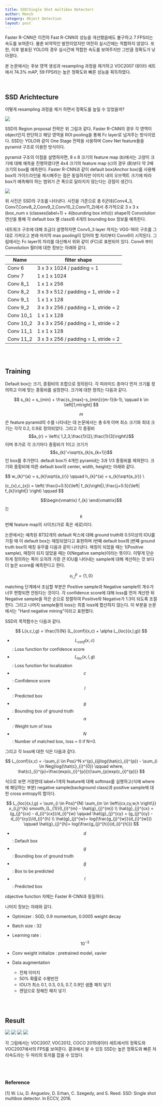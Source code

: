 ```yaml
---
title: SSD(Single Shot multibox Detector)
author: Monch
category: Object Detection
layout: post
---
```


 Faster R-CNN은 이전의 Fast R-CNN의 성능을 개선했음에도 불구하고 7 FPS라는 속도를 보여준다. 물론 비약적인 발전이었지만 여전히 실시간에는 적합하지 않았다. 또한, 이후 발표된 YOLO의 경우 실시간에 적합한 속도를 보여주지만 그만큼 정확도가 낮아졌다.

본 논문에서는 후보 영역 생성과 resampling 과정을 제거하고 VOC2007 데이터 세트에서 74.3% mAP, 59 FPS라는 높은 정확도와 빠른 성능을 획득하였다.

<br>

<h2>SSD Arichtecture</h2>

어떻게 resampling 과정을 제거 하면서 정확도를 높일 수 있었을까?



<img src="{{'assets/picture/ssd_box.jpg' | relative_url}}">



SSD의 Region proposal 전략은 위 그림과 같다. Faster R-CNN의 경우 각 영역이 object인지 판단하고 해당 영역을 ROI pooling을 통해 Fc layer로 넘겨주는 방식이었다. SSD는 YOLO와 같이 One Stage 전략을 사용하며 Conv Net feature들을 pyramid 구조로 이용한 방식이다. 

pyramid 구조의 이점을 설명하자면, 8 x 8 크기의 feature map (b)에서는 고양이 크기에 대해 예측을 진행하였다면 4x4 크기의 feature map (c)의 경우 (B)보다 약 2배 크기의 box를 예측한다. Faster R-CNN과 같이 default box(Anchor box)를 사용해 box의 가이드라인을 제시해주는 점은 동일하지만 이미지 내의 오브젝트 크기에 따라 box가 예측해야 하는 범위가 큰 폭으로 달라지지 않는다는 강점이 생긴다.



<img src="{{'assets/picture/ssd.jpg' | relative_url}}">



위 사진은 SSD의 구조를 나타낸다. 사진을 기준으로 총 6군데(Conv4_3, Conv7,Conv8_2,Conv9_2,Conv10_2,Conv11_2)에서 추가적으로 3 x 3 x (box_num x (classes(label+1) + 4(bounding box info))) shape의 Convolution 연산을 통해 각 default box 별 class와 4개의 bounding box 정보를 예측한다.

네트워크 구조에 대해 조금더 설명하자면 Conv5_3 layer 까지는 VGG-16의 구조를 그대로 가져오고 본래 마지막 max pooling이 있어야 할 자리부터 Conv6이 시작된다. 그림에서는 Fc layer의 자리를 대신해서 위와 같이 (FC)로 표현되어 있다. Conv6 부터 Convolution 필터에 대한 정보는 아래와 같다.



| Name      | filter shape                          |
| --------- | ------------------------------------- |
| Conv 6    | 3 x 3 x 1024 / padding = 1            |
| Conv 7    | 1 x 1 x 1024                          |
| Conv 8_1  | 1 x 1 x 256                           |
| Conv 8_2  | 3 x 3 x 512 / padding = 1, stride = 2 |
| Conv 9_1  | 1 x 1 x 128                           |
| Conv 9_2  | 3 x 3 x 256 / padding = 1, stride = 2 |
| Conv 10_1 | 1 x 1 x 128                           |
| Conv 10_2 | 3 x 3 x 256 / padding = 1, stride = 2 |
| Conv 11_1 | 1 x 1 x 128                           |
| Conv 11_2 | 3 x 3 x 256 / padding = 1, stride = 2 |

<br>

<br>

<h2>Training</h2>

Default box는 크기, 종횡비의 조합으로 정의된다. 각 피라미드 층마다 먼저 크기를 정의하고 이에 맞는 종횡비를 설정한다. 크기에 대한 정의는 다음과 같다.



$$
s_{k} = s_{min} + \frac{s_{max}-s_{min}}{m-1}(k-1), \qquad k \in \left[1,m\right]
$$



$$m$$은 feature pyramid의 수를 나타내는 데 논문에서는 총 6개 이며 최소 크기와 최대 크기는 각각 0.2, 0.9로 정의되었다. 그리고 각 종횡비 $$a_{r} = \left\{ 1,2,3,\frac{1}{2},\frac{1}{3}\right\}$$이며 추가로 각 크기마다 종횡비가 1이고 크기가 $$s_{k}'=\sqrt{s_{k}s_{k+1}}$$인 box를 추가한다. default box가 4개인 pyramid는 3과 1/3 종횡비를 제외한다. 크기와 종횡비에 따른 default box의 center, width, height는 아래와 같다.



$$
w_{k}^{a} = s_{k}\sqrt{a_{r}} \qquad h_{k}^{a} = s_{k}\sqrt{a_{r}} \\

(c_{x},c_{x}) = \left( \frac{i+0.5}{\left| f_{k}\right|},\frac{j+0.5}{\left| f_{k}\right|} \right) \qquad
$$



$$\begin{vmatrix} f_{k} \end{vmatrix}$$는 $$k$$번째 feature map의 사이즈(가로 혹은 세로)이다.



논문에서는 예측된 8732개의 default 박스에 대해 ground truth와 0.5이상의 IOU를 가질 때 이 default box는 매칭되었다고 표현하며 i번째 default box와 j번째 ground truth box의 매칭 유무를 다음과 같이 나타낸다. 매칭이 되었을 때는 1(Positive sample), 매칭이 되지 않았을 때는 0(Negative sample)이라는 뜻이다. 이렇게 단순하게 정의하는 쪽이 오히려 가장 큰 IOU를 나타내는 sample에 대해 계산하는 것 보다 더 높은 score를 예측한다고 한다.



$$
x_{i,j}^{p} = \left\{1,0\right\}
$$



matching 단계에서 조심할 부분은 Positive sample과 Negative sample의 개수가 너무 편향되면 안된다는 것이다. 각 confidence score에 대해 loss를 먼저 계산한 뒤 Negative sample을 작은 순으로 정렬하여 Positive와 Negative가 1:3이 되도록 조절한다. 그리고 나머지 sample들의 loss는 최종 loss에 합산하지 않는다. 이 부분을 논문에서는 "Hard negative mining"이라고 표현했다.



SSD의 목적함수는 다음과 같다.



$$
L(x,c,l,g) = \frac{1}{N} (L_{conf}(x,c) + \alpha L_{loc}(x,l,g))
$$




- $$L_{conf}(x,c)$$ : Loss function for confidence score
- $$L_{loc}(x,l,g)$$ : Loss function for localization
- $$c$$ : Confidence score
- $$l$$ : Predicted box
- $$g$$ : Bounding box of ground truth
- $$\alpha$$ : Weight tum of loss
- $$N$$ : Number of matched box, loss = 0 if N=0.



그리고 각 loss에 대한 식은 다음과 같다.



$$
L_{conf}(x,c) = -\sum_{i \in Pos}^N x^{p}_{ij}log(\hat{c}_{i}^{p}) - \sum_{i \in Neg}log(\hat{c}_{i}^{0}) \qquad where, \hat{c}_{i}^{p}=\frac{exp(c_{i}^{p})}{\sum_{p}exp(c_{i}^{p})}
$$



식으로 보면 거창한데 label+1개의 feature에 대해 softmax를 실행하고(식에 where에 해당하는 부분) negative sample(background class)과 positive sample에 대한 cross entropy의 합이다.



$$
L_{loc}(x,l,g) = \sum_{i \in Pos}^{N} \sum_{m \in \left\{cx,cy,w,h \right\}} x_{i,j}^{k} smooth_{L_{1}}(l_{i}^{m} - \hat{g}_{j}^{m}) \\
\hat{g}_{j}^{cx} = (g_{j}^{cx} - d_{i}^{cx})/d_{i}^{w} \qquad \hat{g}_{j}^{cy} = (g_{j}^{cy} - d_{i}^{cy})/d_{i}^{h} \\
\hat{g}_{j}^{w}= log(\frac{g_{j}^{w}}{d_{i}^{w}}) \qquad \hat{g}_{j}^{h}= log(\frac{g_{j}^{h}}{d_{i}^{h}})
$$




- $$d$$ : Default box
- $$g$$ : Bounding box of ground truth
- $$\hat{g}$$ : Box to be predicted
- $$l$$: Predicted box

objective function 자체는 Faster R-CNN과 동일하다.



나머지 정보는 아래와 같다.

- Optimizer : SGD, 0.9 momentum, 0.0005 weight decay
- Batch size : 32
- Learning rate : $$10^{-3}$$
- Conv weight initialize : pretrained model, xavier

- Data augmentation
  - 전체 이미지
  - 50% 확률로 수평반전
  - IOU가 최소 0.1, 0.3, 0.5, 0.7, 0.9인 샘플 패치 넣기
  - 랜덤으로 정해진 패치 넣기

<br>

<br>

<h2>Result</h2>

<img src="{{'assets/picture/ssd_result1.jpg' | relative_url}}">

<img src="{{'assets/picture/ssd_result2.jpg' | relative_url}}">

<img src="{{'assets/picture/ssd_result3.jpg' | relative_url}}">

<img src="{{'assets/picture/ssd_result4.jpg' | relative_url}}">

각 그림에서는 VOC2007, VOC2012, COCO 2015데이터 세트에서의 정확도와 VOC2007에서의 FPS를 보여준다. 결과에서 알 수 있듯 SSD는 높은 정확도와 빠른 처리속도라는 두 마리의 토끼를 잡을 수 있었다.

<br>

<br>

<h3>Reference</h3>

[1]  W. Liu, D. Anguelov, D. Erhan, C. Szegedy, and S. Reed. SSD: Single shot multibox detector. In ECCV, 2016.

